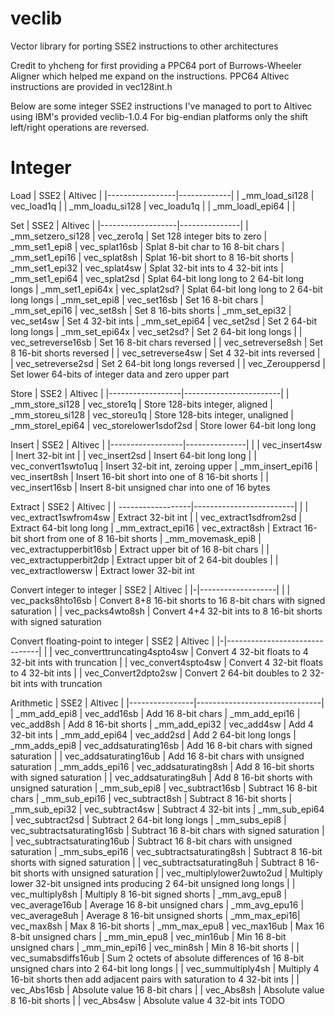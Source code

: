 # veclib
Vector library for porting SSE2 instructions to other architectures

Credit to yhcheng for first providing a PPC64 port of Burrows-Wheeler Aligner which helped me expand on the instructions. 
PPC64 Altivec instructions are provided in vec128int.h

Below are some integer SSE2 instructions I've managed to port to Altivec using IBM's provided veclib-1.0.4
For big-endian platforms only the shift left/right operations are reversed. 

# Integer

Load
| SSE2 | Altivec |
|-----------------|-------------|
| _mm_load_si128 | vec_load1q |
| _mm_loadu_si128 | vec_loadu1q |
| _mm_loadl_epi64 |  |

Set
| SSE2 | Altivec |
|-------------------|---------------|
| _mm_setzero_si128 | vec_zero1q | Set 128 integer bits to zero
| _mm_set1_epi8 | vec_splat16sb | Splat 8-bit char to 16 8-bit chars
| _mm_set1_epi16 | vec_splat8sh | Splat 16-bit short to 8 16-bit shorts
| _mm_set1_epi32 | vec_splat4sw | Splat 32-bit ints to 4 32-bit ints
| _mm_set1_epi64 | vec_splat2sd | Splat 64-bit long long to 2 64-bit long longs
| _mm_set1_epi64x | vec_splat2sd? | Splat 64-bit long long to 2 64-bit long longs
| _mm_set_epi8 | vec_set16sb | Set 16 8-bit chars
| _mm_set_epi16 | vec_set8sh | Set 8 16-bits shorts
| _mm_set_epi32 | vec_set4sw | Set 4 32-bit ints
| _mm_set_epi64 | vec_set2sd | Set 2 64-bit long longs
| _mm_set_epi64x | vec_set2sd? | Set 2 64-bit long longs
|  | vec_setreverse16sb | Set 16 8-bit chars reversed
|  | vec_setreverse8sh | Set 8 16-bit shorts reversed
|  | vec_setreverse4sw | Set 4 32-bit ints reversed
|  | vec_setreverse2sd | Set 2 64-bit long longs reversed
|  | vec_Zerouppersd | Set lower 64-bits of integer data and zero upper part

Store
| SSE2 | Altivec |
|------------------|------------------------|
| _mm_store_si128 | vec_store1q | Store 128-bits integer, aligned
| _mm_storeu_si128 | vec_storeu1q | Store 128-bits integer, unaligned
| _mm_storel_epi64 | vec_storelower1sdof2sd | Store lower 64-bit long long

Insert
| SSE2 | Altivec |
|------------------|---------------|
|  | vec_insert4sw | Inert 32-bit int
|  | vec_insert2sd | Insert 64-bit long long
|  | vec_convert1swto1uq | Insert 32-bit int, zeroing upper
| _mm_insert_epi16 | vec_insert8sh | Insert 16-bit short into one of 8 16-bit shorts
|  | vec_insert16sb | Insert 8-bit unsigned char into one of 16 bytes

Extract
| SSE2 | Altivec |
| ------------------|-------------------------|
|  | vec_extract1swfrom4sw | Extract 32-bit int
|  | vec_extract1sdfrom2sd | Extract 64-bit long long
| _mm_extract_epi16 | vec_extract8sh | Extract 16-bit short from one of 8 16-bit shorts
| _mm_movemask_epi8 | vec_extractupperbit16sb | Extract upper bit of 16 8-bit chars
|  | vec_extractupperbit2dp | Extract upper bit of 2 64-bit doubles
|  | vec_extractlowersw | Extract lower 32-bit int

Convert integer to integer
| SSE2 | Altivec |
|-|-------------------|
|  | vec_packs8hto16sb | Convert 8+8 16-bit shorts to 16 8-bit chars with signed saturation
|  | vec_packs4wto8sh | Convert 4+4 32-bit ints to 8 16-bit shorts with signed saturation

Convert floating-point to integer
| SSE2 | Altivec |
|-|-------------------------------|
|  | vec_converttruncating4spto4sw | Convert 4 32-bit floats to 4 32-bit ints with truncation
|  | vec_convert4spto4sw | Convert 4 32-bit floats to 4 32-bit ints
|  | vec_Convert2dpto2sw | Convert 2 64-bit doubles to 2 32-bit ints with truncation

Arithmetic
| SSE2 | Altivec |
|----------------|-------------------------------|
| _mm_add_epi8 | vec_add16sb | Add 16 8-bit chars
| _mm_add_epi16 | vec_add8sh | Add 8 16-bit shorts
| _mm_add_epi32 | vec_add4sw | Add 4 32-bit ints
| _mm_add_epi64 | vec_add2sd | Add 2 64-bit long longs
| _mm_adds_epi8 | vec_addsaturating16sb | Add 16 8-bit chars with signed saturation
|  | vec_addsaturating16ub | Add 16 8-bit chars with unsigned saturation
| _mm_adds_epi16 | vec_addsaturating8sh | Add 8 16-bit shorts with signed saturation
|  | vec_addsaturating8uh | Add 8 16-bit shorts with unsigned saturation
| _mm_sub_epi8 | vec_subtract16sb | Subtract 16 8-bit chars
| _mm_sub_epi16 | vec_subtract8sh | Subtract 8 16-bit shorts
| _mm_sub_epi32 | vec_subtract4sw | Subtract 4 32-bit ints
| _mm_sub_epi64 | vec_subtract2sd | Subtract 2 64-bit long longs
| _mm_subs_epi8 | vec_subtractsaturating16sb | Subtract 16 8-bit chars with signed saturation
|  | vec_subtractsaturating16ub | Subtract 16 8-bit chars with unsigned saturation
| _mm_subs_epi16 | vec_subtractsaturating8sh | Subtract 8 16-bit shorts with signed saturation
|  | vec_subtractsaturating8uh | Subtract 8 16-bit shorts with unsigned saturation
|  | vec_multiplylower2uwto2ud | Multiply lower 32-bit unsigned ints producing 2 64-bit unsigned long longs
|  | vec_multiply8sh | Multiply 8 16-bit signed shorts
| _mm_avg_epu8 | vec_average16ub | Average 16 8-bit unsigned chars
| _mm_avg_epu16 | vec_average8uh | Average 8 16-bit unsigned shorts
| _mm_max_epi16| vec_max8sh | Max 8 16-bit shorts
| _mm_max_epu8 | vec_max16ub | Max 16 8-bit unsigned chars
| _mm_min_epu8 | vec_min16ub | Min 16 8-bit unsigned chars
| _mm_min_epi16 | vec_min8sh | Min 8 16-bit shorts
|  | vec_sumabsdiffs16ub | Sum 2 octets of absolute differences of 16 8-bit unsigned chars into 2 64-bit long longs
|  | vec_summultiply4sh | Multiply 4 16-bit shorts then add adjacent pairs with saturation to 4 32-bit ints
|  | vec_Abs16sb | Absolute value 16 8-bit chars
|  | vec_Abs8sh | Absolute value 8 16-bit shorts
|  | vec_Abs4sw | Absolute value 4 32-bit ints
TODO
